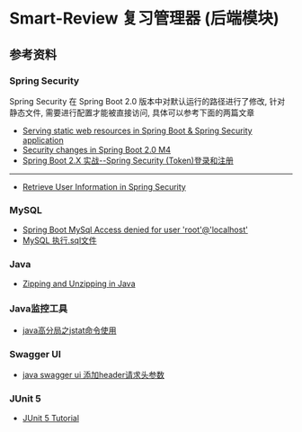 Smart-Review 复习管理器 (后端模块)
=================================



参考资料
--------------------

### Spring Security

Spring Security 在 Spring Boot 2.0 版本中对默认运行的路径进行了修改, 针对静态文件, 需要进行配置才能被直接访问, 具体可以参考下面的两篇文章

- [Serving static web resources in Spring Boot & Spring Security application](https://stackoverflow.com/a/49506180)
- [Security changes in Spring Boot 2.0 M4](https://spring.io/blog/2017/09/15/security-changes-in-spring-boot-2-0-m4)
- [Spring Boot 2.X 实战--Spring Security (Token)登录和注册](https://my.oschina.net/RyenAng/blog/3230602)

---

- [Retrieve User Information in Spring Security](https://www.baeldung.com/get-user-in-spring-security)

### MySQL

- [Spring Boot MySql Access denied for user 'root'@'localhost'](https://stackoverflow.com/questions/58260870/spring-boot-mysql-access-denied-for-user-rootlocalhost)
- [MySQL 执行.sql文件](https://www.jianshu.com/p/e603abae317d)

### Java

- [Zipping and Unzipping in Java](https://www.baeldung.com/java-compress-and-uncompress)

### Java监控工具

- [java高分局之jstat命令使用](https://blog.csdn.net/maosijunzi/article/details/46049117)

### Swagger UI

- [java swagger ui 添加header请求头参数](https://blog.csdn.net/uncle_david/article/details/79283422)

### JUnit 5

- [JUnit 5 Tutorial](https://howtodoinjava.com/junit-5-tutorial/)